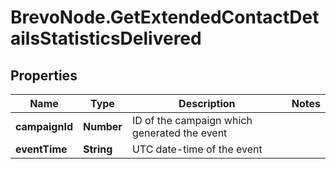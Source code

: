 # BrevoNode.GetExtendedContactDetailsStatisticsDelivered

## Properties
Name | Type | Description | Notes
------------ | ------------- | ------------- | -------------
**campaignId** | **Number** | ID of the campaign which generated the event | 
**eventTime** | **String** | UTC date-time of the event | 


